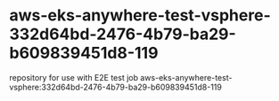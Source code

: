 # aws-eks-anywhere-test-vsphere-332d64bd-2476-4b79-ba29-b609839451d8-119
repository for use with E2E test job aws-eks-anywhere-test-vsphere:332d64bd-2476-4b79-ba29-b609839451d8-119
